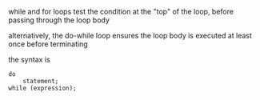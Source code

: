 while and for loops test the condition at the "top" of the loop, before passing through the loop body

alternatively, the do-while loop ensures the loop body is executed at least once before terminating

the syntax is

```
do
	statement;
while (expression);
```
